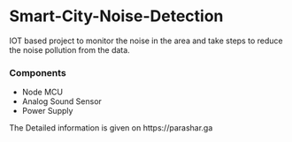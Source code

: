 # Smart-City-Noise-Detection
IOT based project to monitor the noise in the area and take steps to reduce the noise pollution from the data.


<h3>Components</h3>
<ul><li>Node MCU</li><li>Analog Sound Sensor</li><li>Power Supply</li></ul>

<p>The Detailed information is given on https://parashar.ga </p>
